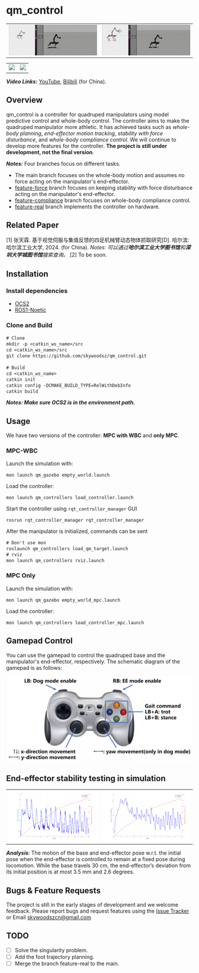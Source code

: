 # qm_control

<table><tr>
<td><img src="./docs/position_cmd.gif"  width = "400"/></td>
<td><img src="./docs/chicken_hand.gif"  width = "400"/></td>
</tr></table> 
<table><tr>
<td><img src="./docs/202306191701 00_00_33-00_00_48.gif" width = "400" /></td>
<td><img src="./docs/202306291554 00_01_03-00_01_19~2.gif" width = "400"  /></td>
</tr></table> 

***Video Links:*** [YouTube](https://youtu.be/JCn5obOh4D8), [Bilibili](https://www.bilibili.com/video/BV1uP411v7Ab) (for China).

## Overview

qm_control is a controller for quadruped manipulators using model predictive control and whole-body control. The controller aims to make the quadruped manipulator more athletic. It has achieved tasks such as *whole-body planning*, *end-effector motion tracking*, *stability with force disturbance*, and *whole-body compliance control*. We will continue to develop more features for the controller. **The project is still under development, not the final version**.

***Notes:*** Four branches focus on different tasks.

-   The main branch focuses on the whole-body motion and assumes no force acting on the manipulator's end-effector.
-   [feature-force](https://github.com/skywoodsz/qm_control/tree/feature-force) branch focuses on keeping stability with force disturbance acting on the manipulator's end-effector.
-   [feature-compliance](https://github.com/skywoodsz/qm_control/tree/feature-compliance) branch focuses on whole-body compliance control.
-   [feature-real](https://github.com/skywoodsz/qm_control/tree/feature-real) branch implements the controller on hardware.

## Related Paper  
[1] 张天霖. 基于视觉伺服与集值反馈的四足机械臂动态物体抓取研究[D]. 哈尔滨: 哈尔滨工业大学, 2024. (for China).
*Notes: 可以通过**哈尔滨工业大学图书馆**和**深圳大学城图书馆**搜索查询。*
[2] To be soon.

## Installation

### Install dependencies

- [OCS2](https://leggedrobotics.github.io/ocs2/installation.html#prerequisites)
- [ROS1-Noetic](http://wiki.ros.org/noetic)

### Clone and Build

```
# Clone
mkdir -p <catkin_ws_name>/src
cd <catkin_ws_name>/src
git clone https://github.com/skywoodsz/qm_control.git

# Build
cd <catkin_ws_name>
catkin init
catkin config -DCMAKE_BUILD_TYPE=RelWithDebInfo
catkin build
```

***Notes: Make sure OCS2 is in the environment path.***

## Usage

We have two versions of the controller:  **MPC with WBC** and **only MPC**.

### MPC-WBC

Launch the simulation with:

```
mon launch qm_gazebo empty_world.launch
```

Load the controller:

```
mon launch qm_controllers load_controller.launch
```

Start the controller using `rqt_controller_manager` GUI

```
rosrun rqt_controller_manager rqt_controller_manager
```

After the manipulator is initialized, commands can be sent

```
# Don't use mon
roslaunch qm_controllers load_qm_target.launch 
# rviz
mon launch qm_controllers rviz.launch
```

### MPC Only

Launch the simulation with:

```
mon launch qm_gazebo empty_world_mpc.launch
```

Load the controller:

```
mon launch qm_controllers load_controller_mpc.launch
```

## Gamepad Control

You can use the gamepad to control the quadruped base and the manipulator's end-effector, respectively. The schematic diagram of the gamepad is as follows:
<p align = "center">
<img src="./docs/gamepad.png" alt="gamepad" width = "500"/>
</p>

## End-effector stability testing in simulation

<table><tr>
<td><img src="./docs/position_err.png"  width = "400"/></td>
<td><img src="./docs/angle_err.png"  width = "400"/></td>
</tr></table> 

***Analysis***: The motion of the base and end-effector pose w.r.t. the initial pose when the end-effector is controlled to remain at a fixed pose during locomotion. While the base travels 30 cm, the end-effector’s deviation from its initial position is at most 3.5 mm and 2.6 degrees.

## Bugs & Feature Requests

The project is still in the early stages of development and we welcome feedback.  Please report bugs and request features using the [Issue Tracker](https://github.com/skywoodsz/qm_control/issues) or Email skywoodszcn@gmail.com

## TODO

- [ ] Solve the singularity problem.
- [ ] Add the foot trajectory planning.
- [ ] Merge the branch feature-real to the main.
